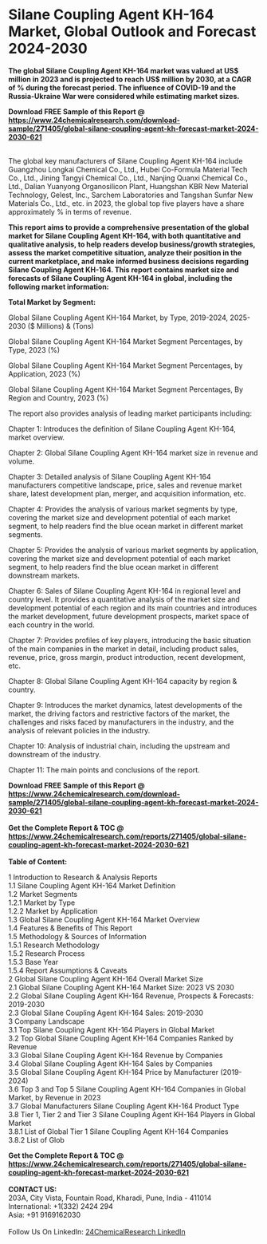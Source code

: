 <h1>Silane Coupling Agent KH-164 Market, Global Outlook and Forecast 2024-2030</h1><p><strong>The global Silane Coupling Agent KH-164 market was valued at US$ million in 2023 and is projected to reach US$ million by 2030, at a CAGR of % during the forecast period. The influence of COVID-19 and the Russia-Ukraine War were considered while estimating market sizes.</strong></p><p>
</p><p></p><div><b>Download FREE Sample of this Report @ 
            <a href="https://www.24chemicalresearch.com/download-sample/271405/global-silane-coupling-agent-kh-forecast-market-2024-2030-621">
            https://www.24chemicalresearch.com/download-sample/271405/global-silane-coupling-agent-kh-forecast-market-2024-2030-621</a></b></div><br><p>
The global key manufacturers of Silane Coupling Agent KH-164 include Guangzhou Longkai Chemical Co., Ltd., Hubei Co-Formula Material Tech Co., Ltd., Jining Tangyi Chemical Co., Ltd., Nanjing Quanxi Chemical Co., Ltd., Dalian Yuanyong Organosilicon Plant, Huangshan KBR New Material Technology, Gelest, Inc., Sarchem Laboratories and Tangshan Sunfar New Materials Co., Ltd., etc. in 2023, the global top five players have a share approximately % in terms of revenue.</p><p>
<strong>This report aims to provide a comprehensive presentation of the global market for Silane Coupling Agent KH-164, with both quantitative and qualitative analysis, to help readers develop business/growth strategies, assess the market competitive situation, analyze their position in the current marketplace, and make informed business decisions regarding Silane Coupling Agent KH-164. This report contains market size and forecasts of Silane Coupling Agent KH-164 in global, including the following market information:</strong></p><p>
</p><p>
<strong>Total Market by Segment:</strong></p><p>
Global Silane Coupling Agent KH-164 Market, by Type, 2019-2024, 2025-2030 ($ Millions) &amp; (Tons)</p><p>
Global Silane Coupling Agent KH-164 Market Segment Percentages, by Type, 2023 (%)</p><p>
</p><p>
Global Silane Coupling Agent KH-164 Market Segment Percentages, by Application, 2023 (%)</p><p>
</p><p>
Global Silane Coupling Agent KH-164 Market Segment Percentages, By Region and Country, 2023 (%)</p><p>
</p><p>
The report also provides analysis of leading market participants including:</p><p>
</p><p>
</p><p>
Chapter 1: Introduces the definition of Silane Coupling Agent KH-164, market overview.</p><p>
Chapter 2: Global Silane Coupling Agent KH-164 market size in revenue and volume.</p><p>
Chapter 3: Detailed analysis of Silane Coupling Agent KH-164 manufacturers competitive landscape, price, sales and revenue market share, latest development plan, merger, and acquisition information, etc.</p><p>
Chapter 4: Provides the analysis of various market segments by type, covering the market size and development potential of each market segment, to help readers find the blue ocean market in different market segments.</p><p>
Chapter 5: Provides the analysis of various market segments by application, covering the market size and development potential of each market segment, to help readers find the blue ocean market in different downstream markets.</p><p>
Chapter 6: Sales of Silane Coupling Agent KH-164 in regional level and country level. It provides a quantitative analysis of the market size and development potential of each region and its main countries and introduces the market development, future development prospects, market space of each country in the world.</p><p>
Chapter 7: Provides profiles of key players, introducing the basic situation of the main companies in the market in detail, including product sales, revenue, price, gross margin, product introduction, recent development, etc.</p><p>
Chapter 8: Global Silane Coupling Agent KH-164 capacity by region &amp; country.</p><p>
Chapter 9: Introduces the market dynamics, latest developments of the market, the driving factors and restrictive factors of the market, the challenges and risks faced by manufacturers in the industry, and the analysis of relevant policies in the industry.</p><p>
Chapter 10: Analysis of industrial chain, including the upstream and downstream of the industry.</p><p>
Chapter 11: The main points and conclusions of the report.</p><div><b>Download FREE Sample of this Report @ 
            <a href="https://www.24chemicalresearch.com/download-sample/271405/global-silane-coupling-agent-kh-forecast-market-2024-2030-621">
            https://www.24chemicalresearch.com/download-sample/271405/global-silane-coupling-agent-kh-forecast-market-2024-2030-621</a></b></div><br><div><b>Get the Complete Report & TOC @ 
            <a href="https://www.24chemicalresearch.com/reports/271405/global-silane-coupling-agent-kh-forecast-market-2024-2030-621">
            https://www.24chemicalresearch.com/reports/271405/global-silane-coupling-agent-kh-forecast-market-2024-2030-621</a></b></div><br>
            <b>Table of Content:</b><p>1 Introduction to Research & Analysis Reports<br />
    1.1 Silane Coupling Agent KH-164 Market Definition<br />
    1.2 Market Segments<br />
        1.2.1 Market by Type<br />
        1.2.2 Market by Application<br />
    1.3 Global Silane Coupling Agent KH-164 Market Overview<br />
    1.4 Features & Benefits of This Report<br />
    1.5 Methodology & Sources of Information<br />
        1.5.1 Research Methodology<br />
        1.5.2 Research Process<br />
        1.5.3 Base Year<br />
        1.5.4 Report Assumptions & Caveats<br />
2 Global Silane Coupling Agent KH-164 Overall Market Size<br />
    2.1 Global Silane Coupling Agent KH-164 Market Size: 2023 VS 2030<br />
    2.2 Global Silane Coupling Agent KH-164 Revenue, Prospects & Forecasts: 2019-2030<br />
    2.3 Global Silane Coupling Agent KH-164 Sales: 2019-2030<br />
3 Company Landscape<br />
    3.1 Top Silane Coupling Agent KH-164 Players in Global Market<br />
    3.2 Top Global Silane Coupling Agent KH-164 Companies Ranked by Revenue<br />
    3.3 Global Silane Coupling Agent KH-164 Revenue by Companies<br />
    3.4 Global Silane Coupling Agent KH-164 Sales by Companies<br />
    3.5 Global Silane Coupling Agent KH-164 Price by Manufacturer (2019-2024)<br />
    3.6 Top 3 and Top 5 Silane Coupling Agent KH-164 Companies in Global Market, by Revenue in 2023<br />
    3.7 Global Manufacturers Silane Coupling Agent KH-164 Product Type<br />
    3.8 Tier 1, Tier 2 and Tier 3 Silane Coupling Agent KH-164 Players in Global Market<br />
        3.8.1 List of Global Tier 1 Silane Coupling Agent KH-164 Companies<br />
        3.8.2 List of Glob</p><div><b>Get the Complete Report & TOC @ 
            <a href="https://www.24chemicalresearch.com/reports/271405/global-silane-coupling-agent-kh-forecast-market-2024-2030-621">
            https://www.24chemicalresearch.com/reports/271405/global-silane-coupling-agent-kh-forecast-market-2024-2030-621</a></b></div><br><b>CONTACT US:</b><br>
            203A, City Vista, Fountain Road, Kharadi, Pune, India - 411014<br>
            International: +1(332) 2424 294<br>
            Asia: +91 9169162030 <br><br>
            Follow Us On LinkedIn: <a href="https://www.linkedin.com/company/24chemicalresearch/">24ChemicalResearch LinkedIn</a>